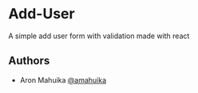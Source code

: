 # Add-User

A simple add user form with validation made with react

## Authors

- Aron Mahuika [@amahuika](https://github.com/amahuika)
